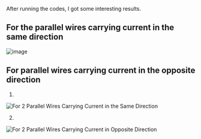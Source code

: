 
After running the codes, I got some interesting results. 

 ## For the parallel wires carrying current in the same direction ##


![image](https://github.com/Riddhiman2005/Visualizing-the-Magnetic-Field-of-a-current-using-the-Biot-Savart-law-/assets/130882317/ec4ff94e-13b6-4bab-b9fc-03b1cfaa0930)



 ## For parallel wires carrying current in the opposite direction ##
 
 1) <br>

![For 2 Parallel Wires Carrying Current in the Same Direction](https://github.com/Riddhiman2005/Visualizing-the-Magnetic-Field-of-a-current-using-the-Biot-Savart-law-/assets/130882317/2ac237f2-6ecb-407d-b825-cfe9942c5a49)


2) <br>


![For 2 Parallel Wires Carrying Current in Opposite Direction](https://github.com/Riddhiman2005/Visualizing-the-Magnetic-Field-of-a-current-using-the-Biot-Savart-law-/assets/130882317/7efc6ea9-0f3a-46d5-aeab-2471822e74b9)
 
